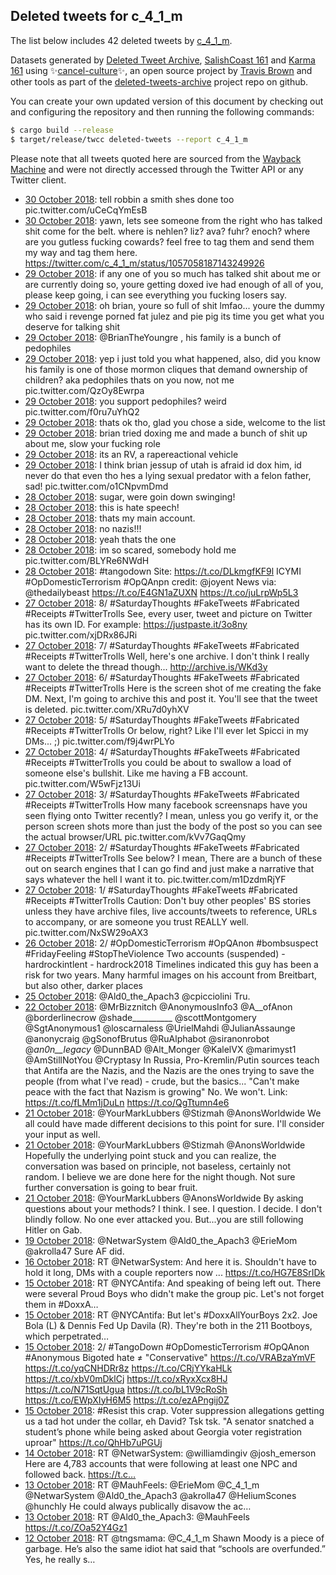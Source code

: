 ## Deleted tweets for c_4_1_m

The list below includes 42 deleted tweets by
[c_4_1_m](https://twitter.com/c_4_1_m).



Datasets generated by [Deleted Tweet Archive](https://twitter.com/deletedtweet161), 
[SalishCoast 161](https://twitter.com/SalishCoastA) and [Karma 161](https://twitter.com/KarmaOneSixOne) 
using ✨[cancel-culture](https://github.com/travisbrown/cancel-culture)✨, an open source project by 
[Travis Brown](https://twitter.com/travisbrown) and other tools as part of the 
[deleted-tweets-archive](https://github.com/salcoast/deleted-tweets-archive/) project repo on github.

You can create your own updated version of this document by checking out and configuring the
repository and then running the following commands:

```bash
$ cargo build --release
$ target/release/twcc deleted-tweets --report c_4_1_m
```

Please note that all tweets quoted here are sourced from the
[Wayback Machine](https://web.archive.org) and were not directly accessed through the Twitter API or
any Twitter client.

* [30 October 2018](https://web.archive.org/web/20181030031100/https://twitter.com/c_4_1_m/status/1057092670701608960): tell robbin a smith shes done too pic.twitter.com/uCeCqYmEsB
* [30 October 2018](https://web.archive.org/web/20181030031526/https://twitter.com/c_4_1_m/status/1057074176933158912): yawn, lets see someone from the right who has talked shit come for the belt.  where is nehlen? liz? ava? fuhr? enoch?  where are you gutless fucking cowards?  feel free to tag them and send them my way and tag them here. https://twitter.com/c_4_1_m/status/1057058187143249926
* [29 October 2018](https://web.archive.org/web/20181029235445/https://twitter.com/c_4_1_m/status/1057058187143249926): if any one of you so much has talked shit about me or are currently doing so, youre getting doxed  ive had enough of all of you, please keep going, i can see everything you fucking losers say.
* [29 October 2018](https://web.archive.org/web/20181030031818/https://twitter.com/c_4_1_m/status/1057011873277710338): oh brian, youre so full of shit lmfao... youre the dummy who said i revenge porned fat julez and pie pig  its time you get what you deserve for talking shit
* [29 October 2018](https://web.archive.org/web/20181030031818/https://twitter.com/c_4_1_m/status/1057011873277710338): @BrianTheYoungre , his family is a bunch of pedophiles
* [29 October 2018](https://web.archive.org/web/20181030031818/https://twitter.com/c_4_1_m/status/1057011873277710338): yep i just told you what happened, also, did you know his family is one of those mormon cliques that demand ownership of children? aka pedophiles   thats on you now, not me pic.twitter.com/QzOy8Ewrpa
* [29 October 2018](https://web.archive.org/web/20181030031818/https://twitter.com/c_4_1_m/status/1057011873277710338): you support pedophiles? weird pic.twitter.com/f0ru7uYhQ2
* [29 October 2018](https://web.archive.org/web/20181030031818/https://twitter.com/c_4_1_m/status/1057011873277710338): thats ok tho, glad you chose a side, welcome to the list
* [29 October 2018](https://web.archive.org/web/20181030031818/https://twitter.com/c_4_1_m/status/1057011873277710338): brian tried doxing me and made a bunch of shit up about me, slow your fucking role
* [29 October 2018](https://web.archive.org/web/20181030031818/https://twitter.com/c_4_1_m/status/1057011873277710338): its an RV, a rapereactional vehicle
* [29 October 2018](https://web.archive.org/web/20181030031818/https://twitter.com/c_4_1_m/status/1057011873277710338): I think brian jessup of utah is afraid id dox him, id never do that even tho hes a lying sexual predator with a felon father, sad! pic.twitter.com/o1CNpvmDmd
* [28 October 2018](https://web.archive.org/web/20181028194234/https://twitter.com/c_4_1_m/status/1056632335259627521): sugar, were goin down swinging!
* [28 October 2018](https://web.archive.org/web/20181029022351/https://twitter.com/c_4_1_m/status/1056615879381782528): this is hate speech!
* [28 October 2018](https://web.archive.org/web/20181029022351/https://twitter.com/c_4_1_m/status/1056615879381782528): thats my main account.
* [28 October 2018](https://web.archive.org/web/20181029022351/https://twitter.com/c_4_1_m/status/1056615879381782528): no nazis!!!
* [28 October 2018](https://web.archive.org/web/20181029022351/https://twitter.com/c_4_1_m/status/1056615879381782528): yeah thats the one
* [28 October 2018](https://web.archive.org/web/20181029022351/https://twitter.com/c_4_1_m/status/1056615879381782528): im so scared, somebody hold me pic.twitter.com/BLYRe6NWdH
* [28 October 2018](https://web.archive.org/web/20181028034253/https://twitter.com/C_4_1_m/status/1056390823032639488): #tangodown  Site: https://t.co/DLkmgfKF9l  ICYMI #OpDomesticTerrorism #OpQAnpn  credit: @joyent  News via: @thedailybeast https://t.co/E4GN1aZUXN https://t.co/juLrpWp5L3
* [27 October 2018](https://web.archive.org/web/20181027224713/https://twitter.com/C_4_1_m/status/1056312617990606848): 8/  #SaturdayThoughts   #FakeTweets   #Fabricated   #Receipts   #TwitterTrolls   See, every user, tweet and picture on Twitter has its own ID.   For example:  https://justpaste.it/3o8ny  pic.twitter.com/xjDRx86JRi
* [27 October 2018](https://web.archive.org/web/20181027224713/https://twitter.com/C_4_1_m/status/1056312617990606848): 7/  #SaturdayThoughts   #FakeTweets   #Fabricated   #Receipts   #TwitterTrolls   Well, here's one archive. I don't think I really want to delete the thread though... http://archive.is/WKd3y
* [27 October 2018](https://web.archive.org/web/20181027223512/https://twitter.com/C_4_1_m/status/1056312598881288193): 6/  #SaturdayThoughts   #FakeTweets   #Fabricated   #Receipts   #TwitterTrolls   Here is the screen shot of me creating the fake DM.   Next, I'm going to archive this and post it. You'll see that the tweet is deleted. pic.twitter.com/XRu7d0yhXV
* [27 October 2018](https://web.archive.org/web/20181027223512/https://twitter.com/C_4_1_m/status/1056312598881288193): 5/  #SaturdayThoughts   #FakeTweets   #Fabricated   #Receipts   #TwitterTrolls   Or below, right? Like I'll ever let Spicci in my DMs... ;) pic.twitter.com/f9j4wrPLYo
* [27 October 2018](https://web.archive.org/web/20181027223512/https://twitter.com/C_4_1_m/status/1056312598881288193): 4/  #SaturdayThoughts   #FakeTweets   #Fabricated   #Receipts   #TwitterTrolls   you could be about to swallow a load of someone else's bullshit. Like me having a FB account. pic.twitter.com/W5wFjz13Ui
* [27 October 2018](https://web.archive.org/web/20181027223512/https://twitter.com/C_4_1_m/status/1056312598881288193): 3/  #SaturdayThoughts   #FakeTweets   #Fabricated   #Receipts   #TwitterTrolls   How many facebook screensnaps have you seen flying onto Twitter recently?  I mean, unless you go verify it, or the person screen shots more than just the body of the post so you can see the actual browser/URL pic.twitter.com/kVv7GaqQmy
* [27 October 2018](https://web.archive.org/web/20181027223512/https://twitter.com/C_4_1_m/status/1056312598881288193): 2/  #SaturdayThoughts   #FakeTweets   #Fabricated   #Receipts   #TwitterTrolls   See below? I mean, There are a bunch of these out on search engines that I can go find and just make a narrative that says whatever the hell I want it to. pic.twitter.com/m1DzdmRjYF
* [27 October 2018](https://web.archive.org/web/20181027223512/https://twitter.com/C_4_1_m/status/1056312598881288193): 1/  #SaturdayThoughts   #FakeTweets   #Fabricated   #Receipts   #TwitterTrolls   Caution: Don't buy other peoples' BS stories unless they have archive files, live accounts/tweets to reference, URLs to accompany, or are someone you trust REALLY well. pic.twitter.com/NxSW29oAX3
* [26 October 2018](https://web.archive.org/web/20181026220629/https://twitter.com/C_4_1_m/status/1055943777351806976): 2/ #OpDomesticTerrorism #OpQAnon #bombsuspect #FridayFeeling  #StopTheViolence  Two accounts (suspended) - hardrockintlent - hardrock2018  Timelines indicated this guy has been a risk for two years.  Many harmful images on his account from Breitbart, but also other, darker places
* [25 October 2018](https://web.archive.org/web/20181025061346/https://twitter.com/C_4_1_m/status/1055341630486732801): @Ald0_the_Apach3 @cpicciolini Tru.
* [22 October 2018](https://web.archive.org/web/20181022210256/https://twitter.com/C_4_1_m/status/1054478232978890752): @MrBizznitch @AnonymousInfo3 @A__ofAnon @borderlinecrow @shade__________ @scottMontgomery @SgtAnonymous1 @loscarnaless @UrielMahdi @JulianAssaunge @anonycraig @gSonofBrutus @RuAlphabot @siranonrobot @_an0n__legacy_ @DunnBAD @Alt_Monger @KalelVX @marimyst1 @AmStillNotYou @Cryptasy In Russia, Pro-Kremlin/Putin sources teach that Antifa are the Nazis, and the Nazis are the ones trying to save the people (from what I've read) - crude, but the basics...  "Can't make peace with the fact that Nazism is growing"  No. We won't.  Link: https://t.co/fLMm1jDuLn https://t.co/QgTtumn4e6
* [21 October 2018](https://web.archive.org/web/20181021084545/https://twitter.com/C_4_1_m/status/1053930326857269252): @YourMarkLubbers @Stizmah @AnonsWorldwide We all could have made different decisions to this point for sure.  I'll consider your input as well.
* [21 October 2018](https://web.archive.org/web/20181021083846/https://twitter.com/C_4_1_m/status/1053928569473245185): @YourMarkLubbers @Stizmah @AnonsWorldwide Hopefully the underlying point stuck and you can realize, the conversation was based on principle, not baseless, certainly not random.  I believe we are done here for the night though. Not sure further conversation is going to bear fruit.
* [21 October 2018](https://web.archive.org/web/20181021075221/https://twitter.com/C_4_1_m/status/1053916888315629570): @YourMarkLubbers @AnonsWorldwide By asking questions about your methods?  I think. I see. I question. I decide.  I don't blindly follow.  No one ever attacked you.  But...you are still following Hitler on Gab.
* [19 October 2018](https://web.archive.org/web/20181019191955/https://twitter.com/C_4_1_m/status/1053365144414228481): @NetwarSystem @Ald0_the_Apach3 @ErieMom @akrolla47 Sure AF did.
* [16 October 2018](https://web.archive.org/web/20181016144550/https://twitter.com/C_4_1_m/status/1052209005500788736): RT @NetwarSystem: And here it is. Shouldn't have to hold it long, DMs with a couple reporters now ...  https://t.co/HG7E8SrIDk
* [15 October 2018](https://web.archive.org/web/20181015210753/https://twitter.com/C_4_1_m/status/1051942763657347072): RT @NYCAntifa: And speaking of being left out. There were several Proud Boys who didn't make the group pic. Let's not forget them in #DoxxA…
* [15 October 2018](https://web.archive.org/web/20181015210735/https://twitter.com/C_4_1_m/status/1051942688138940418): RT @NYCAntifa: But let's #DoxxAllYourBoys 2x2. Joe Bola (L) &amp; Dennis Fed Up Davila (R). They're both in the 211 Bootboys, which perpetrated…
* [15 October 2018](https://web.archive.org/web/20181015015525/https://twitter.com/C_4_1_m/status/1051652735924350976): 2/ #TangoDown #OpDomesticTerrorism #OpQAnon #Anonymous  Bigoted hate ≠ "Conservative"  https://t.co/VRABzaYmVF https://t.co/yqCNHDRr8z https://t.co/CRjYYkaHLk https://t.co/xbV0mDklCj https://t.co/xRyxXcx8HJ https://t.co/N71SqtUgua https://t.co/bL1V9cRoSh https://t.co/EWpXIyH6M5 https://t.co/ezAPngij0Z
* [15 October 2018](https://web.archive.org/web/20181015000258/https://twitter.com/C_4_1_m/status/1051624436951109632): #Resist this crap.   Voter suppression allegations getting us a tad hot under the collar, eh David? Tsk tsk.  "A senator snatched a student’s phone while being asked about Georgia voter registration uproar" https://t.co/QhHb7uPGUj
* [14 October 2018](https://web.archive.org/web/20181014210022/https://twitter.com/C_4_1_m/status/1051578484160524288): RT @NetwarSystem: @williamdingiv @josh_emerson Here are 4,783 accounts that were following at least one NPC and followed back.  https://t.c…
* [13 October 2018](https://web.archive.org/web/20181013065006/https://twitter.com/C_4_1_m/status/1051002119657009152): RT @MauhFeels: @ErieMom @C_4_1_m @NetwarSystem @Ald0_the_Apach3 @akrolla47 @HeliumScones @hunchly He could always publically disavow the ac…
* [13 October 2018](https://web.archive.org/web/20181013052618/https://twitter.com/C_4_1_m/status/1050981030709084161): RT @Ald0_the_Apach3: @MauhFeels https://t.co/ZOa52Y4Gz1
* [12 October 2018](https://web.archive.org/web/20181012181921/https://twitter.com/C_4_1_m/status/1050813187266883584): RT @tngsmama: @C_4_1_m Shawn Moody is a piece of garbage. He’s also the same idiot hat said that “schools are overfunded.” Yes, he really s…
